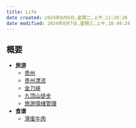 ```yaml
---
title: Life
date created: 2024年8月6日,星期二,上午,11:20:20
date modified: 2024年8月7日,星期三,上午,10:49:24
---
```


## 概要

- **旅游**
	- [贵州](./%E6%97%85%E6%B8%B8/%E8%B4%B5%E5%B7%9E.md)
	- [贵州漂流](./%E6%97%85%E6%B8%B8/%E8%B4%B5%E5%B7%9E%E6%BC%82%E6%B5%81.md)
	- [金刀峡](./%E6%97%85%E6%B8%B8/%E9%87%91%E5%88%80%E5%B3%A1.md)
	- [九顶山徒步](./%E6%97%85%E6%B8%B8/%E4%B9%9D%E9%A1%B6%E5%B1%B1%E5%BE%92%E6%AD%A5.md)
	- [旅游情绪管理](./%E6%97%85%E6%B8%B8/%E6%97%85%E6%B8%B8%E6%83%85%E7%BB%AA%E7%AE%A1%E7%90%86.md)
- **食谱**
	- [滑蛋牛肉](./%E9%A3%9F%E8%B0%B1/%E6%BB%91%E8%9B%8B%E7%89%9B%E8%82%89.md)
